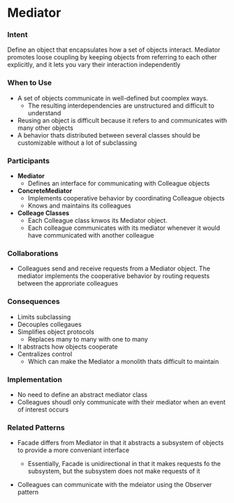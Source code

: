 # Mediator

### Intent

Define an object that encapsulates how a set of objects interact. Mediator promotes loose coupling by keeping objects from referring to each other explicitly, and it lets you vary their interaction independently

### When to Use

* A set of objects communicate in well-defined but coomplex ways.
  * The resulting interdependencies are unstructured and difficult to understand
* Reusing an object is difficult because it refers to and communicates with many other objects
* A behavior thats distributed between several classes should be customizable without a lot of subclassing

### Participants

* **Mediator**
  * Defines an interface for communicating with Colleague objects
* **ConcreteMediator**
  * Implements cooperative behavior by coordinating Colleague objects
  * Knows and maintains its colleagues
* **Colleage Classes**
  * Each Colleague class knwos its Mediator object.
  * Each colleague communicates with its mediator whenever it would have communicated with another colleague

### Collaborations

* Colleagues send and receive requests from a Mediator object. The mediator implements the cooperative behavior by routing requests between the approriate colleagues

### Consequences

* Limits subclassing
* Decouples collegaues
* Simplifies object protocols
  * Replaces many to many with one to many
* It abstracts how objects cooperate
* Centralizes control
  * Which can make the Mediator a monolith thats difficult to maintain

### Implementation

* No need to define an abstract mediator class
* Colleagues shoudl only communicate with their mediator when an event of interest occurs

### Related Patterns

* Facade differs from Mediator in that it abstracts a subsystem of objects to provide a more conveniant interface
  * Essentially, Facade is unidirectional in that it makes requests fo the subsystem, but the subsystem does not make requests of it

* Colleagues can communicate with the mdeiator using the Observer pattern
